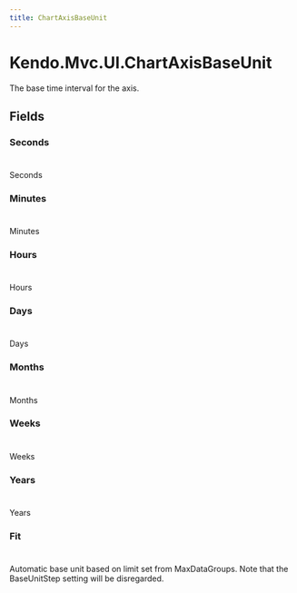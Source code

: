 ```yaml
---
title: ChartAxisBaseUnit
---
```


# Kendo.Mvc.UI.ChartAxisBaseUnit
The base time interval for the axis.


## Fields


### Seconds
#
Seconds

### Minutes
#
Minutes

### Hours
#
Hours

### Days
#
Days

### Months
#
Months

### Weeks
#
Weeks

### Years
#
Years

### Fit
#
Automatic base unit based on limit set from MaxDataGroups.
            Note that the BaseUnitStep setting will be disregarded.




